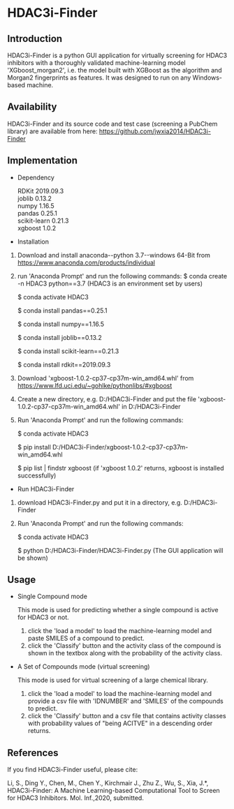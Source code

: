 # HDAC3i-Finder

Introduction
-----------------------------------
HDAC3i-Finder is a python GUI application for virtually screening for HDAC3 inhibitors with a thoroughly validated machine-learning model 'XGboost_morgan2', i.e. the model built with XGBoost as the algorithm and Morgan2 fingerprints as features. It was designed to run on any Windows-based machine.

Availability
-----------------------------------
HDAC3i-Finder and its source code and test case (screening a PubChem library) are available from here: 
https://github.com/jwxia2014/HDAC3i-Finder

Implementation
-----------------------------------
* Dependency

  RDKit 2019.09.3  
  joblib 0.13.2  
  numpy 1.16.5  
  pandas 0.25.1  
  scikit-learn 0.21.3  
  xgboost 1.0.2

* Installation

1. Download and install anaconda--python 3.7--windows 64-Bit from https://www.anaconda.com/products/individual
2. run 'Anaconda Prompt' and run the following commands:
    $ conda create -n HDAC3 python==3.7 (HDAC3 is an environment set by users)
  
    $ conda activate HDAC3
  
    $ conda install pandas==0.25.1
  
    $ conda install numpy==1.16.5
  
    $ conda install joblib==0.13.2
  
    $ conda install scikit-learn==0.21.3
  
    $ conda install rdkit==2019.09.3
  
3. Download 'xgboost-1.0.2-cp37-cp37m-win_amd64.whl' from https://www.lfd.uci.edu/~gohlke/pythonlibs/#xgboost
4. Create a new directory, e.g. D:/HDAC3i-Finder and put the file 'xgboost-1.0.2-cp37-cp37m-win_amd64.whl' in D:/HDAC3i-Finder  
5. Run 'Anaconda Prompt' and run the following commands:

   $ conda activate HDAC3
   
   $ pip install D:/HDAC3i-Finder/xgboost-1.0.2-cp37-cp37m-win_amd64.whl
   
   $ pip list | findstr xgboost (if 'xgboost 1.0.2' returns, xgboost is installed successfully) 

* Run HDAC3i-Finder
1. download HDAC3i-Finder.py and put it in a directory, e.g. D:/HDAC3i-Finder  
2. Run 'Anaconda Prompt' and run the following commands:

    $ conda activate HDAC3
  
    $ python D:/HDAC3i-Finder/HDAC3i-Finder.py (The GUI application will be shown)

Usage
-----------------------------------
* Single Compound mode

  This mode is used for predicting whether a single compound is active for HDAC3 or not.  
  1. click the 'load a model' to load the machine-learning model and paste SMILES of a compound to predict. 
  2. click the 'Classify' button and the activity class of the compound is shown in the textbox along with the probability of the activity class. 

* A Set of Compounds mode (virtual screening)

  This mode is used for virtual screening of a large chemical library.  
  1. click the 'load a model' to load the machine-learning model and provide a csv file with 'IDNUMBER' and 'SMILES' of the compounds to predict. 
  2. click the 'Classify' button and a csv file that contains activity classes with probability values of "being ACITVE" in a descending order returns.  

References
-----------------------------------
If you find HDAC3i-Finder useful, please cite: 

Li, S., Ding Y., Chen, M., Chen Y., Kirchmair J., Zhu Z., Wu, S., Xia, J.*, HDAC3i-Finder: A Machine Learning-based Computational Tool to Screen for HDAC3 Inhibitors. Mol. Inf.,2020, submitted. 
